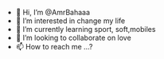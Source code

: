 - 👋 Hi, I’m @AmrBahaaa
- 👀 I’m interested in change my life 
- 🌱 I’m currently learning sport, soft,mobiles 
- 💞️ I’m looking to collaborate on love
- 📫 How to reach me ...?

<!---
AmrBahaaa/AmrBahaaa is a ✨ special ✨ repository because its `README.md` (this file) appears on your GitHub profile.
You can click the Preview link to take a look at your changes.
--->
